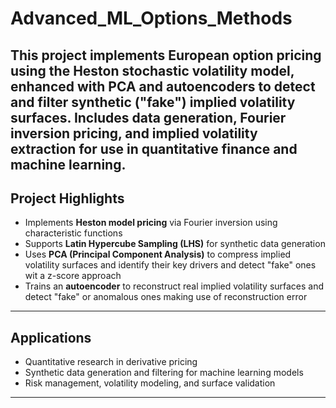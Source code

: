 # Advanced_ML_Options_Methods
This project implements European option pricing using the Heston stochastic volatility model, enhanced with PCA and autoencoders to detect and filter synthetic ("fake") implied volatility surfaces. Includes data generation, Fourier inversion pricing, and implied volatility extraction for use in quantitative finance and machine learning.
---

## Project Highlights

* Implements **Heston model pricing** via Fourier inversion using characteristic functions
* Supports **Latin Hypercube Sampling (LHS)** for synthetic data generation
* Uses **PCA (Principal Component Analysis)** to compress implied volatility surfaces and identify their key drivers and detect "fake" ones wit a z-score approach
* Trains an **autoencoder** to reconstruct real implied volatility surfaces and detect "fake" or anomalous ones making use of reconstruction error

---

## Applications

* Quantitative research in derivative pricing
* Synthetic data generation and filtering for machine learning models
* Risk management, volatility modeling, and surface validation

---

